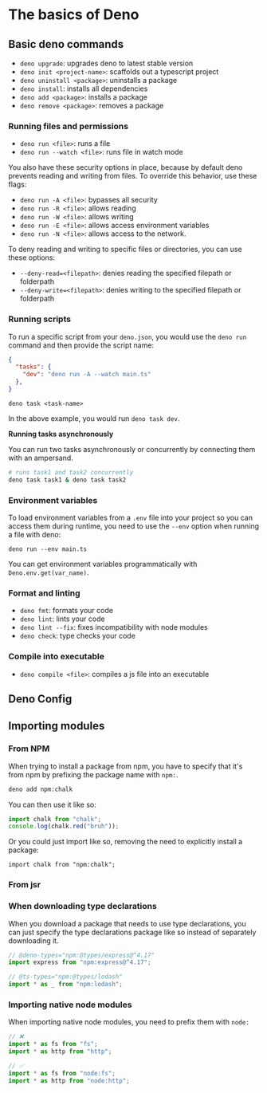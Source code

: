 # The basics of Deno

## Basic deno commands

- `deno upgrade`: upgrades deno to latest stable version
- `deno init <project-name>`: scaffolds out a typescript project
- `deno uninstall <package>`: uninstalls a package
- `deno install`: installs all dependencies
- `deno add <package>`: installs a package
- `deno remove <package>`: removes a package

### Running files and permissions

- `deno run <file>`: runs a file
- `deno run --watch <file>`: runs file in watch mode

You also have these security options in place, because by default deno prevents reading and writing from files. To override this behavior, use these flags:

- `deno run -A <file>`: bypasses all security
- `deno run -R <file>`: allows reading
- `deno run -W <file>`: allows writing
- `deno run -E <file>`: allows access environment variables
- `deno run -N <file>`: allows access to the network. 

To deny reading and writing to specific files or directories, you can use these options:

- `--deny-read=<filepath>`: denies reading the specified filepath or folderpath
- `--deny-write=<filepath>`: denies writing to the specified filepath or folderpath

### Running scripts

To run a specific script from your `deno.json`, you would use the `deno run` command and then provide the script name: 

```json title="deno.json"
{
  "tasks": {
    "dev": "deno run -A --watch main.ts"
  },
}
```

```
deno task <task-name>
```

In the above example, you would run `deno task dev`.

**Running tasks asynchronously**

You can run two tasks asynchronously or concurrently by connecting them with an ampersand. 

```bash
# runs task1 and task2 concurrently
deno task task1 & deno task task2
```

### Environment variables

To load environment variables from a `.env` file into your project so you can access them during runtime, you need to use the `--env` option when running a file with deno: 

```
deno run --env main.ts
```

You can get environment variables programmatically with `Deno.env.get(var_name)`.


### Format and linting

- `deno fmt`: formats your code
- `deno lint`: lints your code
- `deno lint --fix`: fixes incompatibility with node modules
- `deno check`: type checks your code

### Compile into executable

- `deno compile <file>`: compiles a js file into an executable

## Deno Config

## Importing modules

### From NPM

When trying to install a package from npm, you have to specify that it's from npm by prefixing the package name with `npm:`.

```bash
deno add npm:chalk
```

You can then use it like so: 

```ts
import chalk from "chalk";
console.log(chalk.red("bruh"));
```

Or you could just import like so, removing the need to explicitly install a package:

```tsx
import chalk from "npm:chalk";
```
### From jsr

### When downloading type declarations

When you download a package that needs to use type declarations, you can just specify the type declarations package like so instead of separately downloading it.

```ts
// @deno-types="npm:@types/express@^4.17"
import express from "npm:express@^4.17";

// @ts-types="npm:@types/lodash"
import * as _ from "npm:lodash";
```

### Importing native node modules

When importing native node modules, you need to prefix them with `node:`

```ts
// ❌
import * as fs from "fs";
import * as http from "http";

// ✅
import * as fs from "node:fs";
import * as http from "node:http";
```

